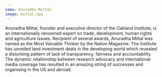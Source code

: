 ```yaml
---
name: Anuradha Mittal
image: mittal.jpg
---
```

Anuradha Mittal, founder and executive director of the Oakland Institute, is an internationally renowned expert on trade, development, human rights and agriculture issues. Recipient of several awards, Anuradha Mittal was named as the Most Valuable Thinker by the Nation Magazine. The Institute has unveiled land investment deals in the developing world which revealed a disturbing pattern of lack of transparency, fairness and accountability. The dynamic relationship between research advocacy and international media coverage has resulted in an amazing string of successes and organising in the US and abroad.
